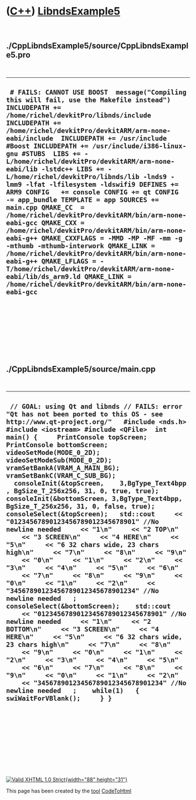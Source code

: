 



 

 

 

 

 

([C++](Cpp.htm)) [LibndsExample5](CppLibndsExample5.htm)
========================================================

 

./CppLibndsExample5/source/CppLibndsExample5.pro
------------------------------------------------

 

  -------------------------------------------------------------------------------------------------------------------------------------------------------------------------------------------------------------------------------------------------------------------------------------------------------------------------------------------------------------------------------------------------------------------------------------------------------------------------------------------------------------------------------------------------------------------------------------------------------------------------------------------------------------------------------------------------------------------------------------------------------------------------------------------------------------------------------------------------------------------------------------------------------------------------------------------------------------------------------------------------------------------
  ` # FAILS: CANNOT USE BOOST  message("Compiling this will fail, use the Makefile instead")  INCLUDEPATH += /home/richel/devkitPro/libnds/include INCLUDEPATH += /home/richel/devkitPro/devkitARM/arm-none-eabi/include  INCLUDEPATH += /usr/include #Boost INCLUDEPATH += /usr/include/i386-linux-gnu #STUBS  LIBS += -L/home/richel/devkitPro/devkitARM/arm-none-eabi/lib -lstdc++ LIBS += -L/home/richel/devkitPro/libnds/lib -lnds9 -lmm9 -lfat -lfilesystem -ldswifi9 DEFINES += ARM9 CONFIG   += console CONFIG += qt CONFIG   -= app_bundle TEMPLATE = app SOURCES += main.cpp QMAKE_CC  = /home/richel/devkitPro/devkitARM/bin/arm-none-eabi-gcc QMAKE_CXX = /home/richel/devkitPro/devkitARM/bin/arm-none-eabi-g++ QMAKE_CXXFLAGS = -MMD -MP -MF -mm -g -mthumb -mthumb-interwork QMAKE_LINK = /home/richel/devkitPro/devkitARM/bin/arm-none-eabi-g++ QMAKE_LFLAGS = -T/home/richel/devkitPro/devkitARM/arm-none-eabi/lib/ds_arm9.ld QMAKE_LINK = /home/richel/devkitPro/devkitARM/bin/arm-none-eabi-gcc`
  -------------------------------------------------------------------------------------------------------------------------------------------------------------------------------------------------------------------------------------------------------------------------------------------------------------------------------------------------------------------------------------------------------------------------------------------------------------------------------------------------------------------------------------------------------------------------------------------------------------------------------------------------------------------------------------------------------------------------------------------------------------------------------------------------------------------------------------------------------------------------------------------------------------------------------------------------------------------------------------------------------------------

 

 

 

 

 

./CppLibndsExample5/source/main.cpp
-----------------------------------

 

  ---------------------------------------------------------------------------------------------------------------------------------------------------------------------------------------------------------------------------------------------------------------------------------------------------------------------------------------------------------------------------------------------------------------------------------------------------------------------------------------------------------------------------------------------------------------------------------------------------------------------------------------------------------------------------------------------------------------------------------------------------------------------------------------------------------------------------------------------------------------------------------------------------------------------------------------------------------------------------------------------------------------------------------------------------------------------------------------------------------------------------------------------------------------------------------------------------------------------------------------------------------------------------------------------------------------------------------------------------------------------------------------------------------------------------------------------------------------------------------------------------------------------------------------------------------------------------------------------------------------------------------------------------------------------------------------
  ` // GOAL: using Qt and libnds // FAILS: error "Qt has not been ported to this OS - see http://www.qt-project.org/"   #include <nds.h> #include <iostream> #include <QFile>  int main() {     PrintConsole topScreen;     PrintConsole bottomScreen;          videoSetMode(MODE_0_2D);     videoSetModeSub(MODE_0_2D);      vramSetBankA(VRAM_A_MAIN_BG);     vramSetBankC(VRAM_C_SUB_BG);    consoleInit(&topScreen,    3,BgType_Text4bpp, BgSize_T_256x256, 31, 0, true, true);     consoleInit(&bottomScreen, 3,BgType_Text4bpp, BgSize_T_256x256, 31, 0, false, true);       consoleSelect(&topScreen);   std::cout     << "01234567890123456789012345678901" //No newline needed     << "1\n"     << "2 TOP\n"     << "3 SCREEN\n"     << "4 HERE\n"     << "5\n"     << "6 32 chars wide, 23 chars high\n"     << "7\n"     << "8\n"     << "9\n"     << "0\n"     << "1\n"     << "2\n"     << "3\n"     << "4\n"     << "5\n"     << "6\n"     << "7\n"     << "8\n"     << "9\n"     << "0\n"     << "1\n"     << "2\n"     << "34567890123456789012345678901234" //No newline needed   ;      consoleSelect(&bottomScreen);    std::cout     << "01234567890123456789012345678901" //No newline needed     << "1\n"     << "2 BOTTOM\n"     << "3 SCREEN\n"     << "4 HERE\n"     << "5\n"     << "6 32 chars wide, 23 chars high\n"     << "7\n"     << "8\n"     << "9\n"     << "0\n"     << "1\n"     << "2\n"     << "3\n"     << "4\n"     << "5\n"     << "6\n"     << "7\n"     << "8\n"     << "9\n"     << "0\n"     << "1\n"     << "2\n"     << "34567890123456789012345678901234" //No newline needed   ;    while(1)   {         swiWaitForVBlank();     } }`
  ---------------------------------------------------------------------------------------------------------------------------------------------------------------------------------------------------------------------------------------------------------------------------------------------------------------------------------------------------------------------------------------------------------------------------------------------------------------------------------------------------------------------------------------------------------------------------------------------------------------------------------------------------------------------------------------------------------------------------------------------------------------------------------------------------------------------------------------------------------------------------------------------------------------------------------------------------------------------------------------------------------------------------------------------------------------------------------------------------------------------------------------------------------------------------------------------------------------------------------------------------------------------------------------------------------------------------------------------------------------------------------------------------------------------------------------------------------------------------------------------------------------------------------------------------------------------------------------------------------------------------------------------------------------------------------------

 

 

 

 

 





 

[![Valid XHTML 1.0 Strict](valid-xhtml10.png){width="88"
height="31"}](http://validator.w3.org/check?uri=referer)

This page has been created by the [tool](Tools.htm)
[CodeToHtml](ToolCodeToHtml.htm)
